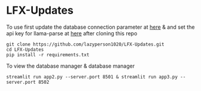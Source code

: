 # LFX-Updates

To use first update the database connection parameter at [here](https://github.com/lazyperson1020/LFX-Updates/blob/main/utils.py) &  and set the api key for llama-parse at [here](https://github.com/lazyperson1020/LFX-Updates/blob/73616f3e4cbfaf2d4dd81dc4ea69ec112bfa0eb9/parsing.py#L48) after cloning this repo
```
git clone https://github.com/lazyperson1020/LFX-Updates.git
cd LFX-Updates
pip install -r requirements.txt
```
To view the database manager & database manager
```
streamlit run app2.py --server.port 8501 & streamlit run app3.py --server.port 8502

```
